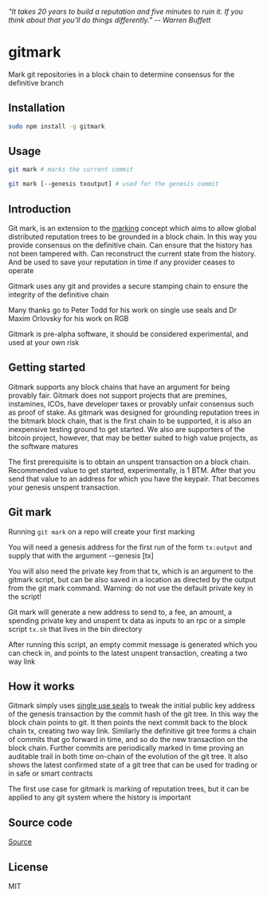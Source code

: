 _"It takes 20 years to build a reputation and five minutes to ruin it. If you think about that you'll do things differently." -- Warren Buffett_

# gitmark

Mark git repositories in a block chain to determine consensus for the definitive branch

## Installation

```sh
sudo npm install -g gitmark
```

## Usage

```bash
git mark # marks the current commit

git mark [--genesis txoutput] # used for the genesis commit
```

## Introduction

Git mark, is an extension to the [marking](https://github.com/project-bitmark/marking/wiki) concept which aims to allow global distributed reputation trees to be grounded in a block chain. In this way you provide consensus on the definitive chain. Can ensure that the history has not been tampered with. Can reconstruct the current state from the history. And be used to save your reputation in time if any provider ceases to operate

Gitmark uses any git and provides a secure stamping chain to ensure the integrity of the definitive chain

Many thanks go to Peter Todd for his work on single use seals and Dr Maxim Orlovsky for his work on RGB

Gitmark is pre-alpha software, it should be considered experimental, and used at your own risk

## Getting started

Gitmark supports any block chains that have an argument for being provably fair. Gitmark does not support projects that are premines, instamines, ICOs, have developer taxes or provably unfair consensus such as proof of stake. As gitmark was designed for grounding reputation trees in the bitmark block chain, that is the first chain to be supported, it is also an inexpensive testing ground to get started. We also are supporters of the bitcoin project, however, that may be better suited to high value projects, as the software matures

The first prerequisite is to obtain an unspent transaction on a block chain. Recommended value to get started, experimentally, is 1 BTM. After that you send that value to an address for which you have the keypair. That becomes your genesis unspent transaction.

## Git mark

Running `git mark` on a repo will create your first marking

You will need a genesis address for the first run of the form `tx:output` and supply that with the argument --genesis [tx]

You will also need the private key from that tx, which is an argument to the gitmark script, but can be also saved in a location as directed by the output from the git mark command. Warning: do not use the default private key in the script!

Git mark will generate a new address to send to, a fee, an amount, a spending private key and unspent tx data as inputs to an rpc or a simple script `tx.sh` that lives in the bin directory

After running this script, an empty commit message is generated which you can check in, and points to the latest unspent transaction, creating a two way link

## How it works

Gitmark simply uses [single use seals](https://petertodd.org/2017/scalable-single-use-seal-asset-transfer) to tweak the initial public key address of the genesis transaction by the commit hash of the git tree. In this way the block chain points to git. It then points the next commit back to the block chain tx, creating two way link. Similarly the definitive git tree forms a chain of commits that go forward in time, and so do the new transaction on the block chain. Further commits are periodically marked in time proving an auditable trail in both time on-chain of the evolution of the git tree. It also shows the latest confirmed state of a git tree that can be used for trading or in safe or smart contracts

The first use case for gitmark is marking of reputation trees, but it can be applied to any git system where the history is important

## Source code

[Source](https://github.com/solidpayorg/gitmark)

## License

MIT
